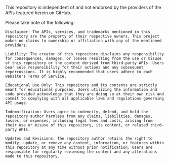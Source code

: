 This repository is independent of and not endorsed by the providers of the APIs featured herein on GitHub.

Please take note of the following:

    Disclaimer: The APIs, services, and trademarks mentioned in this repository are the property of their respective owners. This project makes no claims to ownership or affiliation with any of the mentioned providers.

    Liability: The creator of this repository disclaims any responsibility for consequences, damages, or losses resulting from the use or misuse of this repository or the content derived from third-party APIs. Users bear sole responsibility for their actions and any subsequent repercussions. It is highly recommended that users adhere to each website's Terms of Service.

    Educational Use Only: This repository and its contents are strictly meant for educational purposes. Users utilizing the information and code provided acknowledge that they are doing so at their own risk and commit to complying with all applicable laws and regulations governing API usage.

    Indemnification: Users agree to indemnify, defend, and hold the repository author harmless from any claims, liabilities, damages, losses, or expenses, including legal fees and costs, arising from their use or misuse of this repository, its content, or related third-party APIs.

    Updates and Revisions: The repository author retains the right to modify, update, or remove any content, information, or features within this repository at any time without prior notification. Users are responsible for regularly reviewing the content and any alterations made to this repository.